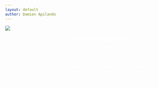 ```yaml
---
layout: default
author: Damien Apilando
---
```

<style>
  .about_card {
    display: grid;
    background-color: var(--theme_dark_1);
    margin-top: 1em;
    overflow:hidden;
    grid-template-columns: 100%;
    grid-template-rows: auto auto;
    height: auto;
    width: 100%;
  }
  
  .about_card_image_wrapper{
    display: grid;
    align-self: center;
    justify-self: center;
    width: 100%;
    height:auto;
  }
  .about_card_image {
    align-self: center;
    justify-self: center;
    width: 100%;
  }
  .about_card_wrapper {
    max-width: 100%;
    max-height: 100%;
    padding: 1em;
    background-color: var(--theme_dark_2);
    color:white;
  }
  .about_card_wrapper > h2 {
    line-height: 0;
  }

  @media only screen and ( min-width: 768px) {
    .about_card {
      grid-template-columns: 40% auto;
    }
    .about_card_image {
      min-width: 100%;
      width:auto;
      min-height: 100%;
    }
    .about_card_image_wrapper{
      height: 25em;
      overflow:hidden;
    }
  }
</style>

<div class="about_card">
  <img src="https://live.staticflickr.com/1456/26264880836_e5627524ab_b.jpg" class="about_card_image"/>
  <div class="about_card_wrapper">
    <h2>Damien Apilando</h2>
    <p><small><em>User Experience Designer</em></small><br/><br/>
      I am an aspiring UX Designer and currently working on completing the UX Designer Certification Course by Google. I am also finishing my 4-year degree program at the University of Hawaii at Manoa.
    </p>
  </div>
</div>
